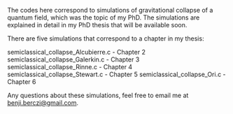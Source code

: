 The codes here correspond to simulations of gravitational collapse of a quantum field, which was the topic of my PhD.
The simulations are explained in detail in my PhD thesis that will be available soon.

There are five simulations that correspond to a chapter in my thesis:

semiclassical_collapse_Alcubierre.c - Chapter 2
semiclassical_collapse_Galerkin.c   - Chapter 3
semiclassical_collapse_Rinne.c      - Chapter 4
semiclassical_collapse_Stewart.c    - Chapter 5
semiclassical_collapse_Ori.c        - Chapter 6

Any questions about these simulations, feel free to email me at benji.berczi@gmail.com.
